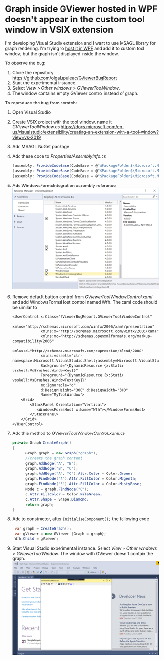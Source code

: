 # Graph inside GViewer hosted in WPF doesn't appear in the custom tool window in VSIX extension

I'm developing Visual Studio extension and I want to use MSAGL library for graph rendering. I'm trying to [host it in WPF](https://social.msdn.microsoft.com/Forums/office/en-US/b8b3c8bd-13ae-4ade-8b11-940aa7a39837/using-glee-with-wpf?forum=automaticgraphlayout) and add it to custom tool window, but the graph isn't displayed inside the window. 

To observe the bug:

1. Clone the repository https://github.com/olgalupuleac/GViewerBugReport
2. Start the experimental instance.
3. Select *View > Other windows > GViewerToolWindow*.
4. The window contains empty GViewer control instead of graph. 

To reproduce the bug from scratch:

1. Open Visual Studio

2. Create VSIX project with the tool window, name it *GViewerToolWindow.cs* https://docs.microsoft.com/en-us/visualstudio/extensibility/creating-an-extension-with-a-tool-window?view=vs-2019

3. Add MSAGL NuGet package

4. Add these code to *Properties/AssemblyInfo.cs*

   ```c#
   [assembly: ProvideCodeBase(CodeBase = @"$PackageFolder$\Microsoft.Msagl.GraphViewerGdi.dll")]
   [assembly: ProvideCodeBase(CodeBase = @"$PackageFolder$\Microsoft.Msagl.dll")]
   [assembly: ProvideCodeBase(CodeBase = @"$PackageFolder$\Microsoft.Msagl.Drawing.dll")]
   ```

   

5. Add WindowsFormsIntegration assembly reference![1561674093892](windows_forms_integration.png)

6. Remove default button control from *GViewerToolWindowControl.xaml* and add WindowsFormsHost control named Wfh. The xaml code should be similar to 

   ```xaml
   <UserControl x:Class="GViewerBugReport.GViewerToolWindowControl"
                xmlns="http://schemas.microsoft.com/winfx/2006/xaml/presentation"
                xmlns:x="http://schemas.microsoft.com/winfx/2006/xaml"
                xmlns:mc="http://schemas.openxmlformats.org/markup-compatibility/2006"
                xmlns:d="http://schemas.microsoft.com/expression/blend/2008"
                xmlns:vsshell="clr-namespace:Microsoft.VisualStudio.Shell;assembly=Microsoft.VisualStudio.Shell.15.0"
                Background="{DynamicResource {x:Static vsshell:VsBrushes.WindowKey}}"
                Foreground="{DynamicResource {x:Static vsshell:VsBrushes.WindowTextKey}}"
                mc:Ignorable="d"
                d:DesignHeight="300" d:DesignWidth="300"
                Name="MyToolWindow">
       <Grid>
           <StackPanel Orientation="Vertical">
              <WindowsFormsHost x:Name="Wfh"></WindowsFormsHost>
           </StackPanel>
       </Grid>
   </UserControl>
   
   ```

   

7. Add this method to *GViewerToolWindowControl.xaml.cs*

   ```c#
   private Graph CreateGraph()
   {
         Graph graph = new Graph("graph");
         //create the graph content 
         graph.AddEdge("A", "B");
         graph.AddEdge("B", "C");
         graph.AddEdge("A", "C").Attr.Color = Color.Green;
         graph.FindNode("A").Attr.FillColor = Color.Magenta;
         graph.FindNode("B").Attr.FillColor = Color.MistyRose;
         Node c = graph.FindNode("C");
         c.Attr.FillColor = Color.PaleGreen;
         c.Attr.Shape = Shape.Diamond;
         return graph;
   }
   ```

   

8. Add to constructor, after `InitializeComponent();` the following code 

   ```c#
    var graph = CreateGraph();
    var gViewer = new GViewer {Graph = graph};
    Wfh.Child = gViewer;
   ```

   

9. Start Visual Studio experimental instance. Select *View > Other windows > GViewerToolWindow*. The window with GViewer doesn't contain the graph. ![1561715670642](full_view.png)



